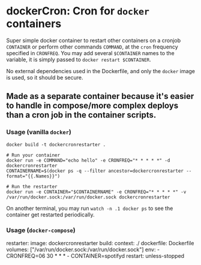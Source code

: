 # dockerCron: Cron for `docker` containers
Super simple docker container to restart other containers on a cronjob `CONTAINER` or perform other commands `COMMAND`, at the `cron` frequency specified in `CRONFREQ`.
You may add several `$CONTAINER` names to the variable, it is simply passed to `docker restart $CONTAINER`.

No external dependencies used in the Dockerfile, and only the `docker` image is used, so it should be secure.

Made as a separate container because it's easier to handle in compose/more complex deploys than a cron job in the container scripts.
-----

### Usage (vanilla `docker`)
    docker build -t dockercronrestarter .

    # Run your container
    docker run -e COMMAND="echo hello" -e CRONFREQ="* * * * *" -d dockercronrestarter
    CONTAINERNAME=$(docker ps -q --filter ancestor=dockercronrestarter --format="{{.Names}}")

    # Run the restarter
    docker run -e CONTAINER="$CONTAINERNAME" -e CRONFREQ="* * * * *" -v /var/run/docker.sock:/var/run/docker.sock dockercronrestarter

On another terminal, you may run `watch -n .1 docker ps` to see the container get restarted periodically.

### Usage (`docker-compose`)
  restarter:
    image: dockercronrestarter
    build: 
      context: ./
      dockerfile: Dockerfile
    volumes: ["/var/run/docker.sock:/var/run/docker.sock"]
    env:
      - CRONFREQ=06 30 * * *
      - CONTAINER=spotifyd
    restart: unless-stopped
